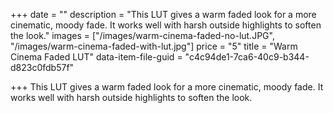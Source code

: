 +++
date = ""
description = "This LUT gives a warm faded look for a more cinematic, moody fade. It works well with harsh outside highlights to soften the look."
images = ["/images/warm-cinema-faded-no-lut.JPG", "/images/warm-cinema-faded-with-lut.jpg"]
price = "5"
title = "Warm Cinema Faded LUT"
data-item-file-guid = "c4c94de1-7ca6-40c9-b344-d823c0fdb57f"

+++
This LUT gives a warm faded look for a more cinematic, moody fade. It works well with harsh outside highlights to soften the look.

